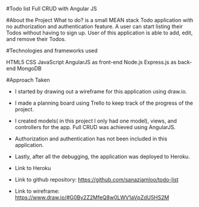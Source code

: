 #Todo list
Full CRUD with Angular JS

#About the Project
What to do? is a small MEAN stack Todo application with no authorization and authentication feature. A user can start listing their Todos without having to sign up. User of this application is able to add, edit, and remove their Todos.  


#Technologies and frameworks used

HTML5
CSS
JavaScript
AngularJS as front-end
Node.js
Express.js as back-end
MongoDB

#Approach Taken

- I started by drawing out  a wireframe for this application using draw.io.
- I made a planning board using Trello to keep track of the progress of the project.
- I created models( in this project I only had one model), views, and controllers for the app. Full CRUD was achieved using AngularJS.
- Authorization and authentication has not been included in this application.
- Lastly, after all the debugging, the application was deployed to Heroku.

- Link to Heroku

- Link to github repository: https://github.com/sanazjamloo/todo-list

- Link to wireframe: https://www.draw.io/#G0By2Z2MfeQ8w0LWV1aVpZdU5HS2M
